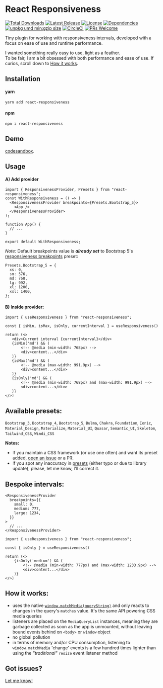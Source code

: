 # React Responsiveness

<p>
<a href="https://www.npmjs.com/package/react-responsiveness"><img src="https://img.shields.io/npm/dt/react-responsiveness.svg" alt="Total Downloads"></a>
<a href="https://www.npmjs.com/package/react-responsiveness"><img src="https://img.shields.io/npm/v/react-responsiveness.svg" alt="Latest Release"></a>
<a href="https://github.com/andrei-gheorghiu/react-responsiveness/blob/main/LICENSE.MD"><img src="https://img.shields.io/npm/l/react-responsiveness.svg" alt="License"></a>
<a href="https://github.com/andrei-gheorghiu/react-responsiveness/blob/main/package.json#L27"><img src="https://img.shields.io/badge/dependencies-0-brightgreen.svg" alt="Dependencies" /></a>
<a href="https://unpkg.com/react-responsiveness"><img src="https://img.badgesize.io/https://unpkg.com/react-responsiveness.svg?compression=gzip&label=umd:minzip" alt="unpkg umd min:gzip size" /></a>
<a href="https://circleci.com/gh/andrei-gheorghiu/react-responsiveness/tree/main"><img src="https://circleci.com/gh/andrei-gheorghiu/react-responsiveness/tree/main.svg?style=svg" alt="CircleCI" /></a>
<a href="https://makeapullrequest.com"><img src="https://img.shields.io/badge/PRs-welcome-brightgreen.svg?style=flat-square" alt="PRs Welcome"/></a>
</p>
Tiny plugin for working with responsiveness intervals, developed with a focus on ease of use and runtime performance.

I wanted something really easy to use, light as a feather.  
To be fair, I am a bit obsessed with both performance and ease of use. If curios, scroll down to [How it works](#how-it-works).

## Installation

#### yarn

```terminal
yarn add react-responsiveness
```

#### npm

```terminal
npm i react-responsiveness
```

## Demo

[codesandbox](https://codesandbox.io/p/github/codesandbox/codesandbox-template-vite-react/csb-ss87sf/react-responsiveness?file=%2Fsrc%2FApp.tsx).

## Usage

#### A) Add provider

```tsx
import { ResponsivenessProvider, Presets } from "react-responsiveness";
const WithResponsiveness = () => (
  <ResponsivenessProvider breakpoints={Presets.Bootstrap_5}>
    <App />
  </ResponsivenessProvider>
);

function App() {
  // ...
}

export default WithResponsiveness;
```

_Note:_ Default breakpoints value is **_already set_** to Bootstrap 5's [responsiveness breakpoints](https://getbootstrap.com/docs/5.3/layout/breakpoints/#available-breakpoints) preset:

```tsx
Presets.Bootstrap_5 = {
  xs: 0,
  sm: 576,
  md: 768,
  lg: 992,
  xl: 1200,
  xxl: 1400,
};
```

#### B) Inside provider:

```tsx
import { useResponsiveness } from "react-responsiveness";

const { isMin, isMax, isOnly, currentInterval } = useResponsiveness()

return (<>
   <div>Current interval {currentInterval}</div>
   {isMin('md') && (
       <!-- @media (min-width: 768px) -->
       <div>content...</div>
   )}
   {isMax('md') && (
       <!-- @media (max-width: 991.9px) -->
       <div>content...</div>
   )}
   {isOnly('md') && (
       <!-- @media (min-width: 768px) and (max-width: 991.9px) -->
       <div>content...</div>
   )}
</>)
```

## Available presets:

`Bootstrap_3`, `Bootstrap_4`, `Bootstrap_5`, `Bulma`, `Chakra`, `Foundation`, `Ionic`, `Material_Design`, `Materialize`, `Material_UI`, `Quasar`, `Semantic_UI`, `Skeleton`, `Tailwind_CSS`, `Windi_CSS`

**Notes:**

- If you maintain a CSS framework (or use one often) and want its preset added, [open an issue](https://github.com/andrei-gheorghiu/react-responsiveness/issues) or a PR.
- If you spot any inaccuracy in [presets](https://github.com/andrei-gheorghiu/react-responsiveness/blob/main/lib/presets.ts) (either typo or due to library update), please, let me know, I'll correct it.

## Bespoke intervals:

```tsx
<ResponsivenessProvider
  breakpoints={{
    small: 0,
    medium: 777,
    large: 1234,
  }}
>
  // ...
</ResponsivenessProvider>
```

```tsx
import { useResponsiveness } from "react-responsiveness";

const { isOnly } = useResponsiveness()

return (<>
    {isOnly('medium') && (
        <!-- @media (min-width: 777px) and (max-width: 1233.9px) -->
        <div>content...</div>
    )}
</>)
```

## How it works:

- uses the native [`window.matchMedia(queryString)`](https://developer.mozilla.org/en-US/docs/Web/API/Window/matchMedia) and only reacts to changes in the query's `matches` value. It's the same API powering CSS media queries
- listeners are placed on the `MediaQueryList` instances, meaning they are garbage collected as soon as the app is unmounted, without leaving bound events behind on `<body>` or `window` object
- no global pollution
- in terms of memory and/or CPU consumption, listening to `window.matchMadia` 'change' events is a few hundred times lighter than using the _"traditional"_ `resize` event listener method

## Got issues?

[Let me know!](https://github.com/andrei-gheorghiu/react-responsiveness/issues)
